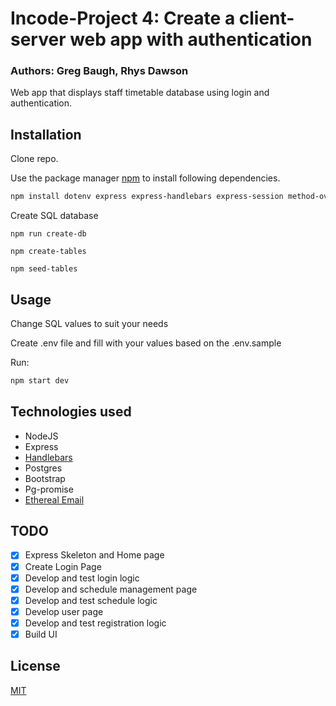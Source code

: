 # Incode-Project 4: Create a client-server web app with authentication 
### Authors: Greg Baugh, Rhys Dawson

Web app that displays staff timetable database using login and authentication.


## Installation

Clone repo.

Use the package manager [npm](https://www.npmjs.com/) to install following dependencies.


```bash
npm install dotenv express express-handlebars express-session method-override nodemailer nodemon pg-promise uuid
```


Create SQL database

```
npm run create-db
```
```
npm create-tables
```
```
npm seed-tables
```

## Usage

Change SQL values to suit your needs

Create .env file and fill with your values based on the .env.sample

Run:

```bash
npm start dev
```



## Technologies used
- NodeJS
- Express
- [Handlebars](https://handlebarsjs.com/)
- Postgres
- Bootstrap
- Pg-promise
- [Ethereal Email](https://ethereal.email/) 

## TODO
- [x] Express Skeleton and Home page
- [x] Create Login Page
- [x] Develop and test login logic
- [x] Develop and schedule management page
- [x] Develop and test schedule logic
- [x] Develop user page
- [x] Develop and test registration logic
- [x] Build UI

## License
[MIT](https://choosealicense.com/licenses/mit/)
